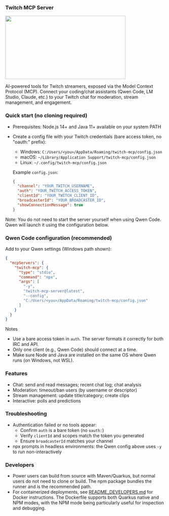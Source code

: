 ### Twitch MCP Server

<a href="https://glama.ai/mcp/servers/@Eclipse-XV/twitch-mcp">
  <img width="380" height="200" src="https://glama.ai/mcp/servers/@Eclipse-XV/twitch-mcp/badge" />
</a>

AI-powered tools for Twitch streamers, exposed via the Model Context Protocol (MCP). Connect your coding/chat assistants (Qwen Code, LM Studio, Claude, etc.) to your Twitch chat for moderation, stream management, and engagement.

### Quick start (no cloning required)
- Prerequisites: Node.js 14+ and Java 11+ available on your system PATH
- Create a config file with your Twitch credentials (bare access token, no "oauth:" prefix):
  - Windows: `C:/Users/<you>/AppData/Roaming/twitch-mcp/config.json`
  - macOS: `~/Library/Application Support/twitch-mcp/config.json`
  - Linux: `~/.config/twitch-mcp/config.json`

  Example `config.json`:
  ```json
  {
    "channel": "YOUR_TWITCH_USERNAME",
    "auth": "YOUR_TWITCH_ACCESS_TOKEN",  
    "clientId": "YOUR_TWITCH_CLIENT_ID",
    "broadcasterId": "YOUR_BROADCASTER_ID",
    "showConnectionMessage": true
  }
  ```

Note: You do not need to start the server yourself when using Qwen Code. Qwen will launch it using the configuration below.

### Qwen Code configuration (recommended)
Add to your Qwen settings (Windows path shown):
```json
{
  "mcpServers": {
    "twitch-mcp": {
      "type": "stdio",
      "command": "npx",
      "args": [
        "-y",
        "twitch-mcp-server@latest",
        "--config",
        "C:/Users/<you>/AppData/Roaming/twitch-mcp/config.json"
      ]
    }
  }
}
```

Notes
- Use a bare access token in `auth`. The server formats it correctly for both IRC and API.
- Only one client (e.g., Qwen Code) should connect at a time.
- Make sure Node and Java are installed on the same OS where Qwen runs (on Windows, not WSL).

### Features
- Chat: send and read messages; recent chat log; chat analysis
- Moderation: timeout/ban users (by username or descriptor)
- Stream management: update title/category; create clips
- Interactive: polls and predictions

### Troubleshooting
- Authentication failed or no tools appear:
  - Confirm `auth` is a bare token (no `oauth:`)
  - Verify `clientId` and scopes match the token you generated
  - Ensure `broadcasterId` matches your channel
- npx prompts in headless environments: the Qwen config above uses `-y` to run non-interactively

### Developers
- Power users can build from source with Maven/Quarkus, but normal users do not need to clone or build. The npm package bundles the runner and is the recommended path.
- For containerized deployments, see [README_DEVELOPERS.md](README_DEVELOPERS.md) for Docker instructions. The Dockerfile supports both Quarkus native and NPM modes, with the NPM mode being particularly useful for inspection and debugging.